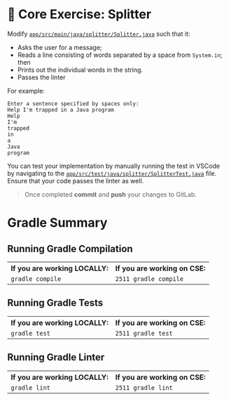 # 🍌 Core Exercise: Splitter

Modify [`app/src/main/java/splitter/Splitter.java`](/app/src/main/java/splitter/Splitter.java) such that it:

- Asks the user for a message;
- Reads a line consisting of words separated by a space from `System.in`; then
- Prints out the individual words in the string.
- Passes the linter

For example:

```
Enter a sentence specified by spaces only:
Help I'm trapped in a Java program
Help
I'm
trapped
in
a
Java
program
```

You can test your implementation by manually running the test in VSCode by navigating to the [`app/src/test/java/splitter/SplitterTest.java`](/app/src/test/java/splitter/SplitterTest.java) file. Ensure that your code passes the linter as well.

> Once completed **commit** and **push** your changes to GitLab.

# Gradle Summary

## Running Gradle Compilation

<table>
  <tr>
    <th>If you are working LOCALLY:</th>
    <th>If you are working on CSE:</th>
  </tr>
  <tr>
    <td><code>gradle compile</code></td>
    <td><code>2511 gradle compile</code></td>
  </tr>
</table>

## Running Gradle Tests

<table>
  <tr>
    <th>If you are working LOCALLY:</th>
    <th>If you are working on CSE:</th>
  </tr>
  <tr>
    <td><code>gradle test</code></td>
    <td><code>2511 gradle test</code></td>
  </tr>
</table>

## Running Gradle Linter

<table>
  <tr>
    <th>If you are working LOCALLY:</th>
    <th>If you are working on CSE:</th>
  </tr>
  <tr>
    <td>
      <code>gradle lint</code>
    </td>
    <td>
      <code>2511 gradle lint</code>
    </td>
  </tr>
</table>
